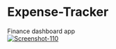 # Expense-Tracker
Finance dashboard app <br>
<a href="https://ibb.co/K736MZg"><img src="https://i.ibb.co/K736MZg/Screenshot-110.png" alt="Screenshot-110" border="0"></a>
